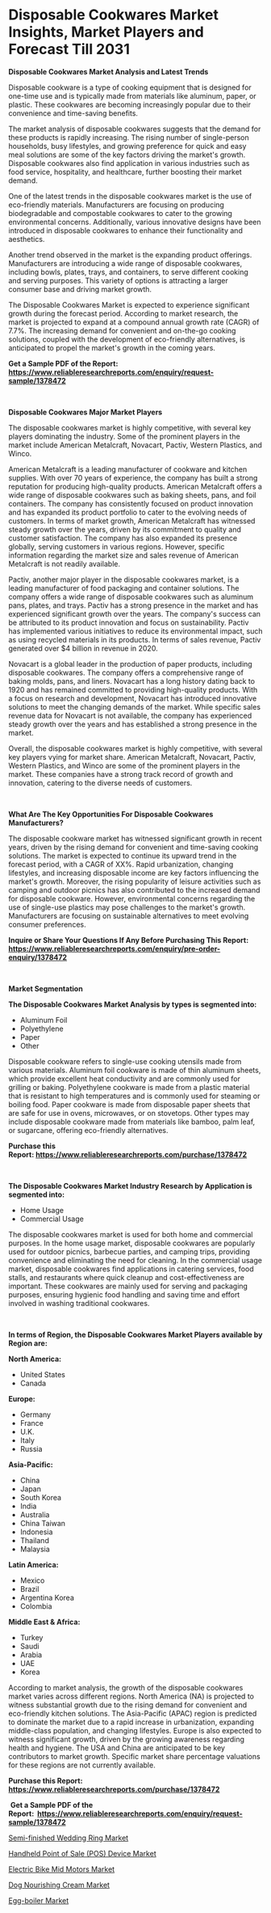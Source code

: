 <p><h1>Disposable Cookwares Market Insights, Market Players and Forecast Till 2031</h1></p><p><strong>Disposable Cookwares Market Analysis and Latest Trends</strong></p>
<p><p>Disposable cookware is a type of cooking equipment that is designed for one-time use and is typically made from materials like aluminum, paper, or plastic. These cookwares are becoming increasingly popular due to their convenience and time-saving benefits.</p><p>The market analysis of disposable cookwares suggests that the demand for these products is rapidly increasing. The rising number of single-person households, busy lifestyles, and growing preference for quick and easy meal solutions are some of the key factors driving the market's growth. Disposable cookwares also find application in various industries such as food service, hospitality, and healthcare, further boosting their market demand.</p><p>One of the latest trends in the disposable cookwares market is the use of eco-friendly materials. Manufacturers are focusing on producing biodegradable and compostable cookwares to cater to the growing environmental concerns. Additionally, various innovative designs have been introduced in disposable cookwares to enhance their functionality and aesthetics.</p><p>Another trend observed in the market is the expanding product offerings. Manufacturers are introducing a wide range of disposable cookwares, including bowls, plates, trays, and containers, to serve different cooking and serving purposes. This variety of options is attracting a larger consumer base and driving market growth.</p><p>The Disposable Cookwares Market is expected to experience significant growth during the forecast period. According to market research, the market is projected to expand at a compound annual growth rate (CAGR) of 7.7%. The increasing demand for convenient and on-the-go cooking solutions, coupled with the development of eco-friendly alternatives, is anticipated to propel the market's growth in the coming years.</p></p>
<p><strong>Get a Sample PDF of the Report:&nbsp; <a href="https://www.reliableresearchreports.com/enquiry/request-sample/1378472">https://www.reliableresearchreports.com/enquiry/request-sample/1378472</a></strong></p>
<p>&nbsp;</p>
<p><strong>Disposable Cookwares Major Market Players</strong></p>
<p><p>The disposable cookwares market is highly competitive, with several key players dominating the industry. Some of the prominent players in the market include American Metalcraft, Novacart, Pactiv, Western Plastics, and Winco.</p><p>American Metalcraft is a leading manufacturer of cookware and kitchen supplies. With over 70 years of experience, the company has built a strong reputation for producing high-quality products. American Metalcraft offers a wide range of disposable cookwares such as baking sheets, pans, and foil containers. The company has consistently focused on product innovation and has expanded its product portfolio to cater to the evolving needs of customers. In terms of market growth, American Metalcraft has witnessed steady growth over the years, driven by its commitment to quality and customer satisfaction. The company has also expanded its presence globally, serving customers in various regions. However, specific information regarding the market size and sales revenue of American Metalcraft is not readily available.</p><p>Pactiv, another major player in the disposable cookwares market, is a leading manufacturer of food packaging and container solutions. The company offers a wide range of disposable cookwares such as aluminum pans, plates, and trays. Pactiv has a strong presence in the market and has experienced significant growth over the years. The company's success can be attributed to its product innovation and focus on sustainability. Pactiv has implemented various initiatives to reduce its environmental impact, such as using recycled materials in its products. In terms of sales revenue, Pactiv generated over $4 billion in revenue in 2020.</p><p>Novacart is a global leader in the production of paper products, including disposable cookwares. The company offers a comprehensive range of baking molds, pans, and liners. Novacart has a long history dating back to 1920 and has remained committed to providing high-quality products. With a focus on research and development, Novacart has introduced innovative solutions to meet the changing demands of the market. While specific sales revenue data for Novacart is not available, the company has experienced steady growth over the years and has established a strong presence in the market.</p><p>Overall, the disposable cookwares market is highly competitive, with several key players vying for market share. American Metalcraft, Novacart, Pactiv, Western Plastics, and Winco are some of the prominent players in the market. These companies have a strong track record of growth and innovation, catering to the diverse needs of customers.</p></p>
<p>&nbsp;</p>
<p><strong>What Are The Key Opportunities For Disposable Cookwares Manufacturers?</strong></p>
<p><p>The disposable cookware market has witnessed significant growth in recent years, driven by the rising demand for convenient and time-saving cooking solutions. The market is expected to continue its upward trend in the forecast period, with a CAGR of XX%. Rapid urbanization, changing lifestyles, and increasing disposable income are key factors influencing the market's growth. Moreover, the rising popularity of leisure activities such as camping and outdoor picnics has also contributed to the increased demand for disposable cookware. However, environmental concerns regarding the use of single-use plastics may pose challenges to the market's growth. Manufacturers are focusing on sustainable alternatives to meet evolving consumer preferences.</p></p>
<p><strong>Inquire or Share Your Questions If Any Before Purchasing This Report: <a href="https://www.reliableresearchreports.com/enquiry/pre-order-enquiry/1378472">https://www.reliableresearchreports.com/enquiry/pre-order-enquiry/1378472</a></strong></p>
<p>&nbsp;</p>
<p><strong>Market Segmentation</strong></p>
<p><strong>The Disposable Cookwares Market Analysis by types is segmented into:</strong></p>
<p><ul><li>Aluminum Foil</li><li>Polyethylene</li><li>Paper</li><li>Other</li></ul></p>
<p><p>Disposable cookware refers to single-use cooking utensils made from various materials. Aluminum foil cookware is made of thin aluminum sheets, which provide excellent heat conductivity and are commonly used for grilling or baking. Polyethylene cookware is made from a plastic material that is resistant to high temperatures and is commonly used for steaming or boiling food. Paper cookware is made from disposable paper sheets that are safe for use in ovens, microwaves, or on stovetops. Other types may include disposable cookware made from materials like bamboo, palm leaf, or sugarcane, offering eco-friendly alternatives.</p></p>
<p><strong>Purchase this Report:&nbsp;<a href="https://www.reliableresearchreports.com/purchase/1378472">https://www.reliableresearchreports.com/purchase/1378472</a></strong></p>
<p>&nbsp;</p>
<p><strong>The Disposable Cookwares Market Industry Research by Application is segmented into:</strong></p>
<p><ul><li>Home Usage</li><li>Commercial Usage</li></ul></p>
<p><p>The disposable cookwares market is used for both home and commercial purposes. In the home usage market, disposable cookwares are popularly used for outdoor picnics, barbecue parties, and camping trips, providing convenience and eliminating the need for cleaning. In the commercial usage market, disposable cookwares find applications in catering services, food stalls, and restaurants where quick cleanup and cost-effectiveness are important. These cookwares are mainly used for serving and packaging purposes, ensuring hygienic food handling and saving time and effort involved in washing traditional cookwares.</p></p>
<p>&nbsp;</p>
<p><strong>In terms of Region, the Disposable Cookwares Market Players available by Region are:</strong></p>
<p>
    <p> <strong> North America: </strong>
        <ul>
            <li>United States</li>
            <li>Canada</li>
        </ul>
        </p> 
    <p> <strong> Europe: </strong>
        <ul>
            <li>Germany</li>
            <li>France</li>
            <li>U.K.</li>
            <li>Italy</li>
            <li>Russia</li>
        </ul>
        </p> 
    <p> <strong> Asia-Pacific: </strong>
        <ul>
            <li>China</li>
            <li>Japan</li>
            <li>South Korea</li>
            <li>India</li>
            <li>Australia</li>
            <li>China Taiwan</li>
            <li>Indonesia</li>
            <li>Thailand</li>
            <li>Malaysia</li>
        </ul>
        </p> 
    <p> <strong> Latin America: </strong>
        <ul>
            <li>Mexico</li>
            <li>Brazil</li>
            <li>Argentina Korea</li>
            <li>Colombia</li>
        </ul>
        </p> 
    <p> <strong> Middle East & Africa: </strong>
        <ul>
            <li>Turkey</li>
            <li>Saudi</li>
            <li>Arabia</li>
            <li>UAE</li>
            <li>Korea</li>
        </ul>
    </p>
    </p>
<p><p>According to market analysis, the growth of the disposable cookwares market varies across different regions. North America (NA) is projected to witness substantial growth due to the rising demand for convenient and eco-friendly kitchen solutions. The Asia-Pacific (APAC) region is predicted to dominate the market due to a rapid increase in urbanization, expanding middle-class population, and changing lifestyles. Europe is also expected to witness significant growth, driven by the growing awareness regarding health and hygiene. The USA and China are anticipated to be key contributors to market growth. Specific market share percentage valuations for these regions are not currently available.</p></p>
<p><strong>Purchase this Report: <a href="https://www.reliableresearchreports.com/purchase/1378472">https://www.reliableresearchreports.com/purchase/1378472</a></strong></p>
<p>&nbsp;<strong>Get a Sample PDF of the Report:&nbsp;&nbsp;<a href="https://www.reliableresearchreports.com/enquiry/request-sample/1378472">https://www.reliableresearchreports.com/enquiry/request-sample/1378472</a></strong></p>
<p><strong></strong></p>
<p><p><a href="https://github.com/mharielmesa/Market-Research-Report-List-1/blob/main/semi-finished-wedding-ring-market.md">Semi-finished Wedding Ring Market</a></p><p><a href="https://github.com/changoleonlaverguenzanoexiste/Market-Research-Report-List-1/blob/main/handheld-point-of-sale-pos-device-market.md">Handheld Point of Sale (POS) Device Market</a></p><p><a href="https://github.com/wwwkeltoum/Market-Research-Report-List-1/blob/main/electric-bike-mid-motors-market.md">Electric Bike Mid Motors Market</a></p><p><a href="https://github.com/guneycigdem35/Market-Research-Report-List-1/blob/main/dog-nourishing-cream-market.md">Dog Nourishing Cream Market</a></p><p><a href="https://github.com/yoshih12/Market-Research-Report-List-1/blob/main/egg-boiler-market.md">Egg-boiler Market</a></p></p>